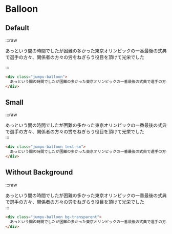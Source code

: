 # Balloon

## Default

:::raw

<div class="jumpu-balloon">
  あっという間の時間でしたが困難の多かった東京オリンピックの一番最後の式典で選手の方々、関係者の方々の労をねぎらう役目を頂けて光栄でした
</div>

:::

```html
<div class="jumpu-balloon">
  あっという間の時間でしたが困難の多かった東京オリンピックの一番最後の式典で選手の方々、関係者の方々の労をねぎらう役目を頂けて光栄でした
</div>
```

## Small

:::raw

<div class="jumpu-balloon text-sm">
  あっという間の時間でしたが困難の多かった東京オリンピックの一番最後の式典で選手の方々、関係者の方々の労をねぎらう役目を頂けて光栄でした
</div>
:::

```html
<div class="jumpu-balloon text-sm">
  あっという間の時間でしたが困難の多かった東京オリンピックの一番最後の式典で選手の方々、関係者の方々の労をねぎらう役目を頂けて光栄でした
</div>
```

## Without Background

:::raw

<div class="jumpu-balloon bg-transparent">
  あっという間の時間でしたが困難の多かった東京オリンピックの一番最後の式典で選手の方々、関係者の方々の労をねぎらう役目を頂けて光栄でした
</div>
:::

```html
<div class="jumpu-balloon bg-transparent">
  あっという間の時間でしたが困難の多かった東京オリンピックの一番最後の式典で選手の方々、関係者の方々の労をねぎらう役目を頂けて光栄でした
</div>
```
